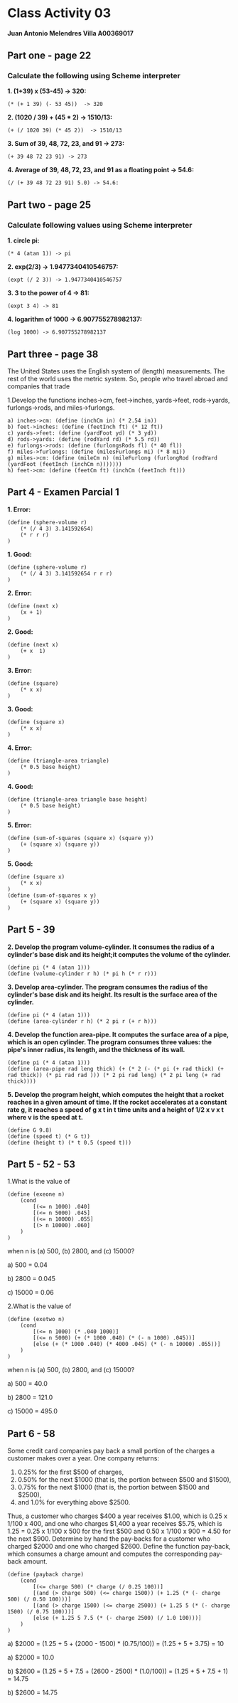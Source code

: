 # Class Activity 03

#### Juan Antonio Melendres Villa 		A00369017 ####

## Part one - page 22

### Calculate the following using Scheme interpreter

**1. (1+39) x (53-45) -> 320:**

```chez
(* (+ 1 39) (- 53 45))  -> 320
```

**2. (1020 / 39) + (45 * 2) -> 1510/13:**

```chez
(+ (/ 1020 39) (* 45 2))  -> 1510/13
```

**3. Sum of 39, 48, 72, 23, and 91 -> 273:**

```chez
(+ 39 48 72 23 91) -> 273
```

**4. Average of 39, 48, 72, 23, and 91 as a floating point -> 54.6:**

```chez
(/ (+ 39 48 72 23 91) 5.0) -> 54.6:
```

## Part two - page 25

### Calculate following values using Scheme interpreter

**1. circle pi:**

```chez
(* 4 (atan 1)) -> pi
```

**2. exp(2/3) -> 1.9477340410546757:**

```chez
(expt (/ 2 3)) -> 1.9477340410546757
```

**3. 3 to the power of 4 -> 81:**

```chez
(expt 3 4) -> 81
```

**4. logarithm of 1000 -> 6.907755278982137:**

```chez
(log 1000) -> 6.907755278982137
```

## Part three - page 38

The United States uses the English system of (length) measurements.
The rest of the world uses the metric system. So, people who travel abroad and companies that trade

1.Develop the functions inches->cm, feet->inches, yards->feet, rods->yards, furlongs->rods, and miles->furlongs.

```chez
a) inches->cm: (define (inchCm in) (* 2.54 in))
b) feet->inches: (define (feetInch ft) (* 12 ft))
c) yards->feet: (define (yardFoot yd) (* 3 yd))
d) rods->yards: (define (rodYard rd) (* 5.5 rd))
e) furlongs->rods: (define (furlongsRods fl) (* 40 fl))
f) miles->furlongs: (define (milesFurlongs mi) (* 8 mi))
g) miles->cm: (define (mileCm n) (mileFurlong (furlongRod (rodYard (yardFoot (feetInch (inchCm n)))))))
h) feet->cm: (define (feetCm ft) (inchCm (feetInch ft)))
```

## Part 4 - Examen Parcial 1

**1. Error:**

```chez
(define (sphere-volume r)
    (* (/ 4 3) 3.141592654)
    (* r r r)
)
```

**1. Good:**

```chez
(define (sphere-volume r)
    (* (/ 4 3) 3.141592654 r r r)
)
```

**2. Error:**

```chez
(define (next x)
    (x + 1)
)
```

**2. Good:**

```chez
(define (next x)
    (+ x  1)
)
```

**3. Error:**

```chez
(define (square)
    (* x x)
)
```

**3. Good:**

```chez
(define (square x)
    (* x x)
)
```

**4. Error:**

```chez
(define (triangle-area triangle)
    (* 0.5 base height)
)
```

**4. Good:**

```chez
(define (triangle-area triangle base height)
    (* 0.5 base height)
)
```

**5. Error:**

```chez
(define (sum-of-squares (square x) (square y))
    (+ (square x) (square y))
)
```

**5. Good:**

```chez
(define (square x)
    (* x x)
)
(define (sum-of-squares x y)
    (+ (square x) (square y))
)
```

## Part 5 - 39

**2. Develop the program volume-cylinder. It consumes the radius of a cylinder's base disk and its height;it computes the volume of the cylinder.**

```chez
(define pi (* 4 (atan 1)))
(define (volume-cylinder r h) (* pi h (* r r)))
```

**3. Develop area-cylinder. The program consumes the radius of the cylinder's base disk and its height. Its result is the surface area of the cylinder.**

```chez
(define pi (* 4 (atan 1)))
(define (area-cylinder r h) (* 2 pi r (+ r h)))
```

**4. Develop the function area-pipe. It computes the surface area of a pipe, which is an open cylinder. The program consumes three values: the pipe's inner radius, its length, and the thickness of its wall.**

```chez
(define pi (* 4 (atan 1)))
(define (area-pipe rad leng thick) (+ (* 2 (- (* pi (+ rad thick) (+ rad thick)) (* pi rad rad ))) (* 2 pi rad leng) (* 2 pi leng (+ rad thick))))
```

**5. Develop the program height, which computes the height that a rocket reaches in a given amount of time. If the rocket accelerates at a constant rate g, it reaches a speed of g x t in t time units and a height of 1/2 x v x t where v is the speed at t.**

```chez
(define G 9.8)
(define (speed t) (* G t))
(define (height t) (* t 0.5 (speed t)))
```

## Part 5 - 52 - 53

1.What is the value of

```chez
(define (exeone n)
    (cond
        [(<= n 1000) .040]
        [(<= n 5000) .045]
        [(<= n 10000) .055]
        [(> n 10000) .060]
    )
)
```

when n is (a) 500, (b) 2800, and (c) 15000?

a) 500 = 0.04

b) 2800 = 0.045

c) 15000 = 0.06

2.What is the value of

```chez
(define (exetwo n)
    (cond
        [(<= n 1000) (* .040 1000)]
        [(<= n 5000) (+ (* 1000 .040) (* (- n 1000) .045))]
        [else (+ (* 1000 .040) (* 4000 .045) (* (- n 10000) .055))]
    )
)
```

when n is (a) 500, (b) 2800, and (c) 15000?

a) 500 = 40.0

b) 2800 = 121.0

c) 15000 = 495.0

## Part 6 - 58

Some credit card companies pay back a small portion of the charges a customer makes over a year. One company returns:

1. 0.25% for the first $500 of charges,
2. 0.50% for the next $1000 (that is, the portion between $500 and $1500),
3. 0.75% for the next $1000 (that is, the portion between $1500 and $2500),
4. and 1.0% for everything above $2500.

Thus, a customer who charges $400 a year receives $1.00, which is 0.25 x 1/100 x 400, and one who charges $1,400 a year receives $5.75, which is 1.25 = 0.25 x 1/100 x 500 for the first $500 and 0.50 x 1/100 x 900 = 4.50 for the next $900.
Determine by hand the pay-backs for a customer who charged $2000 and one who charged $2600.
Define the function pay-back, which consumes a charge amount and computes the corresponding pay-back amount.

```chez
(define (payback charge)
    (cond
        [(<= charge 500) (* charge (/ 0.25 100))]
        [(and (> charge 500) (<= charge 1500)) (+ 1.25 (* (- charge 500) (/ 0.50 100)))]
        [(and (> charge 1500) (<= charge 2500)) (+ 1.25 5 (* (- charge 1500) (/ 0.75 100)))]
        [else (+ 1.25 5 7.5 (* (- charge 2500) (/ 1.0 100)))]
    )
)
```

a) $2000 = (1.25 + 5 + (2000 - 1500) * (0.75/100)) = (1.25 + 5 + 3.75) = 10

a) $2000 = 10.0

b) $2600 = (1.25 + 5 + 7.5 + (2600 - 2500) * (1.0/100)) = (1.25 + 5 + 7.5 + 1) = 14.75

b) $2600 = 14.75

